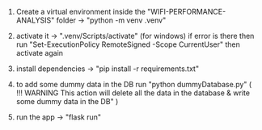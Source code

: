 1. Create a virtual environment inside the "WIFI-PERFORMANCE-ANALYSIS" folder -> "python -m venv .venv"
2. activate it -> ".venv/Scripts/activate" (for windows)
            if error is there then run "Set-ExecutionPolicy RemoteSigned -Scope CurrentUser" then activate again
3. install dependencies -> "pip install -r requirements.txt"

4. to add some dummy data in the DB run "python dummyDatabase.py" 
    (   !!! WARNING
        This action will delete all the data in the database & write some dummy data in the DB"
    )
5. run the app -> "flask run"
